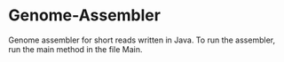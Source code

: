 # Genome-Assembler
Genome assembler for short reads written in Java.
To run the assembler, run the main method in the
file Main.
